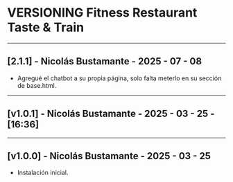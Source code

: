 # VERSIONING Fitness Restaurant Taste & Train

---

## [2.1.1] - Nicolás Bustamante - 2025 - 07 - 08
- Agregué el chatbot a su propia página, solo falta meterlo en su sección de base.html.
---

## [v1.0.1] - Nicolás Bustamante - 2025 - 03 - 25 - [16:36]

---
## [v1.0.0] - Nicolás Bustamante - 2025 - 03 - 25
- Instalación inicial.